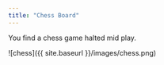 ```yaml
---
title: "Chess Board"
---
```


You find a chess game halted mid play.

![chess]({{ site.baseurl }}/images/chess.png)